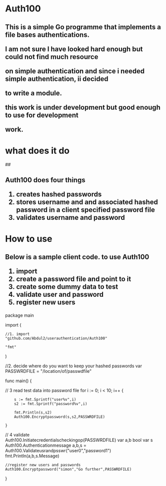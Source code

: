 
# <h1> Auth100 </h1>


<h2> This is a simple Go programme that implements a file bases authentications.

I am not sure I have looked hard enough but could not find much resource 

on simple authentication and since i needed simple authentication, ii decided 

to write a module.

this work is under development but good enough to use for development 

work. </h2>


<h1> what does it do </h1>

##<h2> Auth100 does four things

   1. creates hashed passwords
   2. stores username and and associated hashed password in a client specified password file
   3. validates username and password 

</h2>


## <h1> How to use </h1>


<h2> Below is a sample client code. to use Auth100
 
 
 1. import 
 2. create a password file and point to it
 3. create some dummy data to test 
 4. validate user and password
 5. register  new users 
 
 
 
 
</h2>



package main


 
import (


	//1. import
	"github.com/Abdul2/userauthentication/Auth100"

	"fmt"
)




//2. decide where do you want to keep your hashed passwords
var PASSWRDFILE = "/location/of/passwdfile" 



func main() {

// 3 read test data into password file
	for i := 0; i < 10; i++ {

		s := fmt.Sprintf("user%v",i)
		s2 := fmt.Sprintf("password%v",i)

		fmt.Println(s,s2)
		Auth100.Encryptpassword(s,s2,PASSWRDFILE)

	}


// 4 validate 	
	Auth100.Initiatecredentialscheckingop(PASSWRDFILE)
	var a,b bool
	var s Auth100.Authenticationmessage
	a,b,s = Auth100.Validateusrandpsswr("user0","password1")
	fmt.Println(a,b,s.Message)

	//register new users and passwords
	Auth100.Encryptpassword("simon","Go further",PASSWRDFILE)
}

